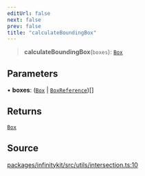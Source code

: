 ```yaml
---
editUrl: false
next: false
prev: false
title: "calculateBoundingBox"
---
```


> **calculateBoundingBox**(`boxes`): [`Box`](../type-aliases/Box.md)

## Parameters

• **boxes**: ([`Box`](../type-aliases/Box.md) \| [`BoxReference`](../type-aliases/BoxReference.md))[]

## Returns

[`Box`](../type-aliases/Box.md)

## Source

[packages/infinitykit/src/utils/intersection.ts:10](https://github.com/nodenogg-in/alpha-p2p/blob/1896b55/packages/infinitykit/src/utils/intersection.ts#L10)
